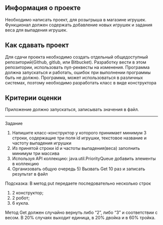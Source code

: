 ## Информация о проекте
Необходимо написать проект, для розыгрыша в магазине игрушек. Функционал должен содержать добавление новых игрушек и 
задания веса для выпадения игрушек.
## Как сдавать проект
Для сдачи проекта необходимо создать отдельный общедоступный репозиторий(Github, gitlub, или Bitbucket). Разработку 
вести в этом репозитории, использовать пул-реквесты на изменения. Программа должна запускаться и работать, ошибок при 
выполнении программы быть не должно. Программа, может использоваться в различных системах, поэтому необходимо 
разработать класс в виде конструктора
## Критерии оценки
Приложение должно запускаться, записывать значения в файл.

---
Задание
1) Напишите класс-конструктор у которого принимает минимум 3 строки, содержащие три поля id игрушки, текстовое 
название и частоту выпадения игрушки
2) Из принятой строки id и частоты выпадения(веса) заполнить минимум три массива
3) Используя API коллекцию: java.util.PriorityQueue добавить элементы в коллекцию
4) Организовать общую очередь 5) Вызвать Get 10 раз и записать результат в файл

Подсказка:
В метод put передаете последовательно несколько строк
1) 2 конструктор;
2) 2 робот;
3) 6 кукла.

Метод Get должен случайно вернуть либо “2”, либо “3” и соответствии с весом.
В 20% случаях выходит единица, в 20% двойка и в 60% тройка.
      